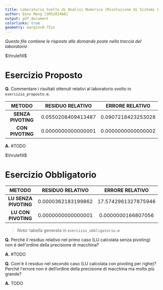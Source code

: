 ```yaml
---
title: Laboratorio Svolto di Analisi Numerica (Risoluzione di Sistemi Lineari)
author: Dino Meng [SM3201466]
output: pdf_document
colorlinks: true
geometry: margin=0.75in
---
```


*Questo file contiene le risposte alle domande poste nella traccia del laboratorio*

$\hrulefill$

# Esercizio Proposto

**Q.** Commentare i risultati ottenuti relativi al laboratorio svolto in `esercizio_proposto.m`.

|     **METODO**     | **RESIDUO RELATIVO** | **ERRORE RELATIVO** |
|:------------------:|:--------------------:|:-------------------:|
| **SENZA PIVOTING** |   0.0550208409413487 |  0.0907218423253028 |
| **CON PIVOTING**   |   0.0000000000000001 |  0.0000000000000002 |

**A.** #TODO

$\hrulefill$

# Esercizio Obbligatorio

|   **METODO**  | **RESIDUO RELATIVO** | **ERRORE RELATIVO** |
|:-------------:|:--------------------:|:-------------------:|
| **LU SENZA PIVOTING**   |   0.0000362183199862 | 17.5742961327875946 |
| **LU CON PIVOTING** |   0.0000000000000001 |  0.0000000166807056 |

> *Nota*: tabella generata in `esercizio_obbligatorio.m`

**Q.** Perché il residuo relativo nel primo caso (LU calcolata senza pivoting) non è dell'ordine della precisione di macchina?

**A.** #TODO

**Q.** Com'è il residuo nel secondo caso (LU calcolata con pivoting per righe)? Perché l'errore non è dell’ordine della precisione di macchina ma molto più grande?

**A.** TODO